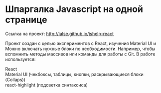 # Шпаргалка Javascript на одной странице

Ссылка на проект: http://ialse.github.io/jshelp-react

Проект создан с целью экспериментов с React, изучения Material UI и
Можно включать нужные блоки по необходимости. Например, чтобы вспомнить методы массивов или команды для работы с Git.
В работе используется:

React  
Material UI (чекбоксы, таблицы, кнопки, раскрывающиеся блоки (Collaps))  
react-highlight (подсветка синтаксиса)

